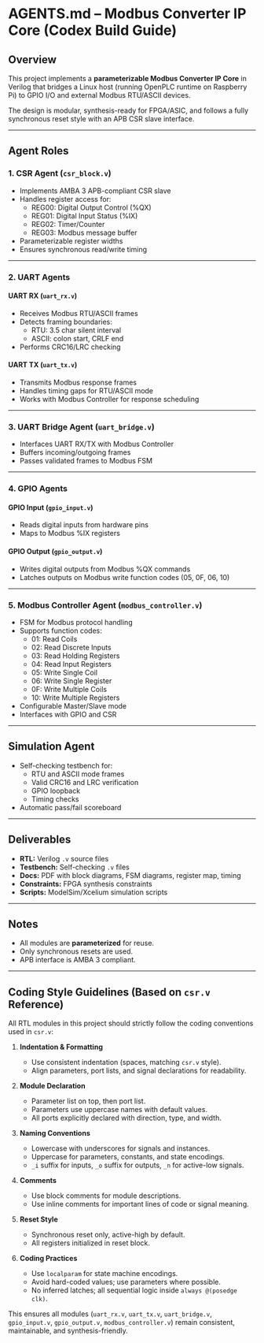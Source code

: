 # AGENTS.md – Modbus Converter IP Core (Codex Build Guide)

## Overview
This project implements a **parameterizable Modbus Converter IP Core** in Verilog that bridges a Linux host (running OpenPLC runtime on Raspberry Pi) to GPIO I/O and external Modbus RTU/ASCII devices.

The design is modular, synthesis-ready for FPGA/ASIC, and follows a fully synchronous reset style with an APB CSR slave interface.

---

## Agent Roles

### 1. **CSR Agent** (`csr_block.v`)
- Implements AMBA 3 APB-compliant CSR slave
- Handles register access for:
  - REG00: Digital Output Control (%QX)
  - REG01: Digital Input Status (%IX)
  - REG02: Timer/Counter
  - REG03: Modbus message buffer
- Parameterizable register widths
- Ensures synchronous read/write timing

---

### 2. **UART Agents**
#### **UART RX** (`uart_rx.v`)
- Receives Modbus RTU/ASCII frames
- Detects framing boundaries:
  - RTU: 3.5 char silent interval
  - ASCII: colon start, CRLF end
- Performs CRC16/LRC checking

#### **UART TX** (`uart_tx.v`)
- Transmits Modbus response frames
- Handles timing gaps for RTU/ASCII mode
- Works with Modbus Controller for response scheduling

---

### 3. **UART Bridge Agent** (`uart_bridge.v`)
- Interfaces UART RX/TX with Modbus Controller
- Buffers incoming/outgoing frames
- Passes validated frames to Modbus FSM

---

### 4. **GPIO Agents**
#### **GPIO Input** (`gpio_input.v`)
- Reads digital inputs from hardware pins
- Maps to Modbus %IX registers

#### **GPIO Output** (`gpio_output.v`)
- Writes digital outputs from Modbus %QX commands
- Latches outputs on Modbus write function codes (05, 0F, 06, 10)

---

### 5. **Modbus Controller Agent** (`modbus_controller.v`)
- FSM for Modbus protocol handling
- Supports function codes:
  - 01: Read Coils
  - 02: Read Discrete Inputs
  - 03: Read Holding Registers
  - 04: Read Input Registers
  - 05: Write Single Coil
  - 06: Write Single Register
  - 0F: Write Multiple Coils
  - 10: Write Multiple Registers
- Configurable Master/Slave mode
- Interfaces with GPIO and CSR

---

## Simulation Agent
- Self-checking testbench for:
  - RTU and ASCII mode frames
  - Valid CRC16 and LRC verification
  - GPIO loopback
  - Timing checks
- Automatic pass/fail scoreboard

---

## Deliverables
- **RTL:** Verilog `.v` source files
- **Testbench:** Self-checking `.v` files
- **Docs:** PDF with block diagrams, FSM diagrams, register map, timing
- **Constraints:** FPGA synthesis constraints
- **Scripts:** ModelSim/Xcelium simulation scripts

---

## Notes
- All modules are **parameterized** for reuse.
- Only synchronous resets are used.
- APB interface is AMBA 3 compliant.

---

## Coding Style Guidelines (Based on `csr.v` Reference)

All RTL modules in this project should strictly follow the coding conventions used in `csr.v`:

1. **Indentation & Formatting**
   - Use consistent indentation (spaces, matching `csr.v` style).
   - Align parameters, port lists, and signal declarations for readability.

2. **Module Declaration**
   - Parameter list on top, then port list.
   - Parameters use uppercase names with default values.
   - All ports explicitly declared with direction, type, and width.

3. **Naming Conventions**
   - Lowercase with underscores for signals and instances.
   - Uppercase for parameters, constants, and state encodings.
   - `_i` suffix for inputs, `_o` suffix for outputs, `_n` for active-low signals.

4. **Comments**
   - Use block comments for module descriptions.
   - Use inline comments for important lines of code or signal meaning.

5. **Reset Style**
   - Synchronous reset only, active-high by default.
   - All registers initialized in reset block.

6. **Coding Practices**
   - Use `localparam` for state machine encodings.
   - Avoid hard-coded values; use parameters where possible.
   - No inferred latches; all sequential logic inside `always @(posedge clk)`.

This ensures all modules (`uart_rx.v`, `uart_tx.v`, `uart_bridge.v`, `gpio_input.v`, `gpio_output.v`, `modbus_controller.v`) remain consistent, maintainable, and synthesis-friendly.
